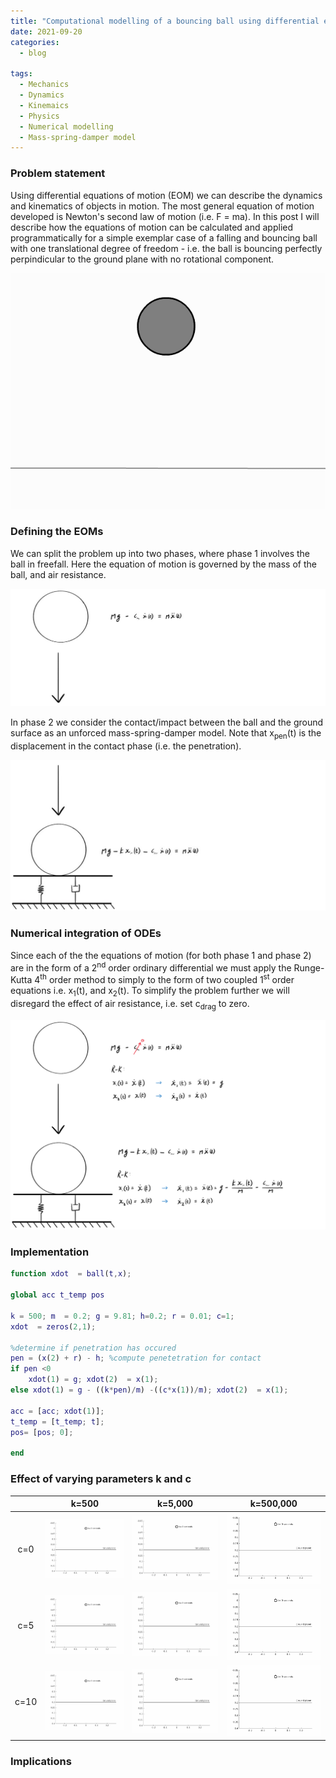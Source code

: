 ```yaml
---
title: "Computational modelling of a bouncing ball using differential equations of motion"
date: 2021-09-20
categories:
  - blog

tags:
  - Mechanics
  - Dynamics
  - Kinemaics
  - Physics
  - Numerical modelling
  - Mass-spring-damper model 
---
```


### Problem statement

Using differential equations of motion (EOM) we can describe the dynamics and kinematics of objects in motion. The most general equation of motion developed is Newton's second law of motion (i.e. F = ma). In this post I will describe how the equations of motion can be calculated and applied programmatically for a simple exemplar case of a falling and bouncing ball with one translational degree of freedom - i.e. the ball is bouncing perfectly perpindicular to the ground plane with no rotational component. 

<p align="center">
  <img src="/assets/images/EOM-contact-modelling/Bouncing ball.gif" width="700">
</p>

### Defining the EOMs
We can split the problem up into two phases, where phase 1 involves the ball in freefall. Here the equation of motion is governed by the mass of the ball, and air resistance.

<p align="center">
  <img src="/assets/images/EOM-contact-modelling/EOMs1.jpg">
</p>

In phase 2 we consider the contact/impact between the ball and the ground surface as an unforced mass-spring-damper model. Note that x<sub>pen</sub>(t) is the displacement in the contact phase (i.e. the penetration).


<p align="center">
  <img src="/assets/images/EOM-contact-modelling/EOMs2.jpg">
</p>


### Numerical integration of ODEs
Since each of the the equations of motion (for both phase 1 and phase 2) are in the form of a 2<sup>nd</sup> order ordinary differential we must apply the Runge-Kutta 4<sup>th</sup> order method to simply to the form of two coupled 1<sup>st</sup> order equations i.e. x<sub>1</sub>(t), and x<sub>2</sub>(t). To simplify the problem further we will disregard the effect of air resistance, i.e. set c<sub>drag</sub> to zero.

<p align="center">
  <img src="/assets/images/EOM-contact-modelling/RungeKutta.png">
</p>


### Implementation

```matlab
function xdot  = ball(t,x);

global acc t_temp pos

k = 500; m  = 0.2; g = 9.81; h=0.2; r = 0.01; c=1;
xdot  = zeros(2,1);

%determine if penetration has occured
pen = (x(2) + r) - h; %compute penetetration for contact 
if pen <0 
    xdot(1) = g; xdot(2)  = x(1);
else xdot(1) = g - ((k*pen)/m) -((c*x(1))/m); xdot(2)  = x(1);
    
acc = [acc; xdot(1)];
t_temp = [t_temp; t];
pos= [pos; 0];

end

```

### Effect of varying parameters k and c

|         |     k=500 |     k=5,000 |     k=500,000 |
:-------------------------:|:-------------------------:|:-------------------------:|:-------------------------:
| c=0  |  ![](/assets/images/EOM-contact-modelling/k500c0.gif)  |  ![](/assets/images/EOM-contact-modelling/k5000c0.gif) |  ![](/assets/images/EOM-contact-modelling/k500000c0.gif) |
| c=5  |  ![](/assets/images/EOM-contact-modelling/k500c5.gif)  |  ![](/assets/images/EOM-contact-modelling/k5000c5.gif) | ![](/assets/images/EOM-contact-modelling/k500000c5.gif) | 
| c=10 |  ![](/assets/images/EOM-contact-modelling/k500c10.gif)  |  ![](/assets/images/EOM-contact-modelling/k5000c10.gif) |  ![](/assets/images/EOM-contact-modelling/k500000c10.gif) |

### Implications









